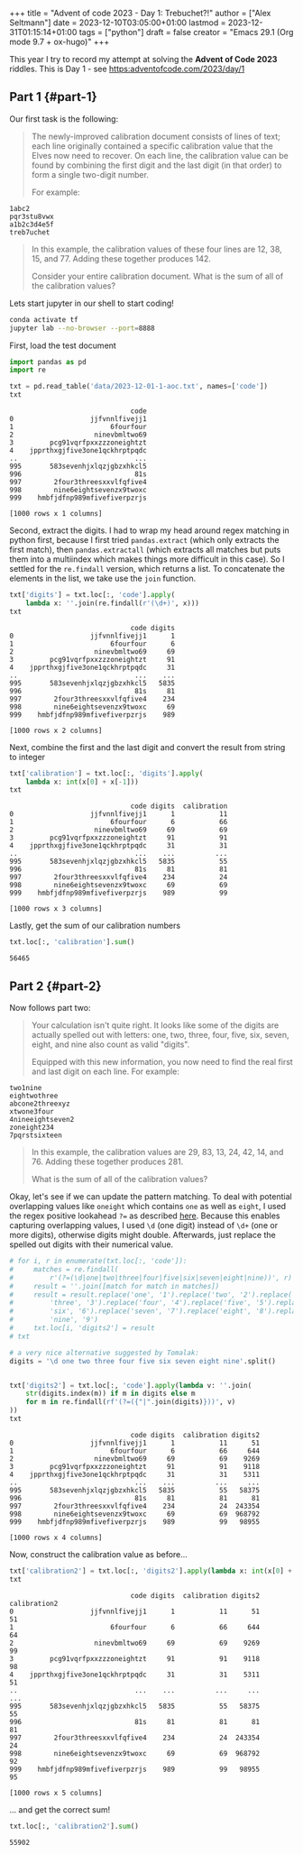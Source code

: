 +++
title = "Advent of code 2023 - Day 1: Trebuchet?!"
author = ["Alex Seltmann"]
date = 2023-12-10T03:05:00+01:00
lastmod = 2023-12-31T01:15:14+01:00
tags = ["python"]
draft = false
creator = "Emacs 29.1 (Org mode 9.7 + ox-hugo)"
+++

This year I try to record my attempt at solving the **Advent of Code 2023**
riddles. This is Day 1 - see <https:adventofcode.com/2023/day/1>


## Part 1 {#part-1}

Our first task is the following:

> The newly-improved calibration document consists of lines of text; each line
> originally contained a specific calibration value that the Elves now need to
> recover. On each line, the calibration value can be found by combining the first
> digit and the last digit (in that order) to form a single two-digit number.
>
> For example:

```text
1abc2
pqr3stu8vwx
a1b2c3d4e5f
treb7uchet
```

> In this example, the calibration values of these four lines are 12, 38, 15,
> and 77. Adding these together produces 142.
>
> Consider your entire calibration document. What is the sum of all of the
> calibration values?

Lets start jupyter in our shell to start coding!

```sh
conda activate tf
jupyter lab --no-browser --port=8888
```

First, load the test document

```python
import pandas as pd
import re

txt = pd.read_table('data/2023-12-01-1-aoc.txt', names=['code'])
txt
```

```text
                              code
0                   jjfvnnlfivejj1
1                        6fourfour
2                    ninevbmltwo69
3         pcg91vqrfpxxzzzoneightzt
4    jpprthxgjfive3one1qckhrptpqdc
..                             ...
995       583sevenhjxlqzjgbzxhkcl5
996                            81s
997        2four3threesxxvlfqfive4
998        nine6eightsevenzx9twoxc
999    hmbfjdfnp989mfivefiverpzrjs

[1000 rows x 1 columns]
```

Second, extract the digits. I had to wrap my head around regex matching in
python first, because I first tried `pandas.extract` (which only extracts the
first match), then `pandas.extractall` (which extracts all matches but puts them
into a multiindex which makes things more difficult in this case). So I settled
for the `re.findall` version, which returns a list. To concatenate the elements
in the list, we take use the `join` function.

```python
txt['digits'] = txt.loc[:, 'code'].apply(
    lambda x: ''.join(re.findall(r'(\d+)', x)))
txt
```

```text
                              code digits
0                   jjfvnnlfivejj1      1
1                        6fourfour      6
2                    ninevbmltwo69     69
3         pcg91vqrfpxxzzzoneightzt     91
4    jpprthxgjfive3one1qckhrptpqdc     31
..                             ...    ...
995       583sevenhjxlqzjgbzxhkcl5   5835
996                            81s     81
997        2four3threesxxvlfqfive4    234
998        nine6eightsevenzx9twoxc     69
999    hmbfjdfnp989mfivefiverpzrjs    989

[1000 rows x 2 columns]
```

Next, combine the first and the last digit and convert the result from string to integer

```python
txt['calibration'] = txt.loc[:, 'digits'].apply(
    lambda x: int(x[0] + x[-1]))
txt
```

```text
                              code digits  calibration
0                   jjfvnnlfivejj1      1           11
1                        6fourfour      6           66
2                    ninevbmltwo69     69           69
3         pcg91vqrfpxxzzzoneightzt     91           91
4    jpprthxgjfive3one1qckhrptpqdc     31           31
..                             ...    ...          ...
995       583sevenhjxlqzjgbzxhkcl5   5835           55
996                            81s     81           81
997        2four3threesxxvlfqfive4    234           24
998        nine6eightsevenzx9twoxc     69           69
999    hmbfjdfnp989mfivefiverpzrjs    989           99

[1000 rows x 3 columns]
```

Lastly, get the sum of our calibration numbers

```python
txt.loc[:, 'calibration'].sum()
```

```text
56465
```


## Part 2 {#part-2}

Now follows part two:

> Your calculation isn't quite right. It looks like some of the digits are
> actually spelled out with letters: one, two, three, four, five, six, seven,
> eight, and nine also count as valid "digits".
>
> Equipped with this new information, you now need to find the real first and last
> digit on each line. For example:

```text
two1nine
eightwothree
abcone2threexyz
xtwone3four
4nineeightseven2
zoneight234
7pqrstsixteen
```

> In this example, the calibration values are 29, 83, 13, 24, 42, 14, and 76.
> Adding these together produces 281.
>
> What is the sum of all of the calibration values?

Okay, let's see if we can update the pattern matching. To deal with potential
overlapping values like `oneight` which contains `one` as well as `eight`, I
used the regex positive lookahead `?=` as described [here](https://stackoverflow.com/a/5616910). Because this enables
capturing overlapping values, I used `\d` (one digit) instead of `\d+` (one or
more digits), otherwise digits might double. Afterwards, just replace the
spelled out digits with their numerical value.

```python
# for i, r in enumerate(txt.loc[:, 'code']):
#     matches = re.findall(
#         r'(?=(\d|one|two|three|four|five|six|seven|eight|nine))', r)
#     result = ''.join([match for match in matches])
#     result = result.replace('one', '1').replace('two', '2').replace(
#         'three', '3').replace('four', '4').replace('five', '5').replace(
#         'six', '6').replace('seven', '7').replace('eight', '8').replace(
#         'nine', '9')
#     txt.loc[i, 'digits2'] = result
# txt

# a very nice alternative suggested by Tomalak:
digits = '\d one two three four five six seven eight nine'.split()


txt['digits2'] = txt.loc[:, 'code'].apply(lambda v: ''.join(
    str(digits.index(m)) if m in digits else m
    for m in re.findall(rf'(?=({"|".join(digits)}))', v)
))
txt
```

```text
                              code digits  calibration digits2
0                   jjfvnnlfivejj1      1           11      51
1                        6fourfour      6           66     644
2                    ninevbmltwo69     69           69    9269
3         pcg91vqrfpxxzzzoneightzt     91           91    9118
4    jpprthxgjfive3one1qckhrptpqdc     31           31    5311
..                             ...    ...          ...     ...
995       583sevenhjxlqzjgbzxhkcl5   5835           55   58375
996                            81s     81           81      81
997        2four3threesxxvlfqfive4    234           24  243354
998        nine6eightsevenzx9twoxc     69           69  968792
999    hmbfjdfnp989mfivefiverpzrjs    989           99   98955

[1000 rows x 4 columns]
```

Now, construct the calibration value as before...

```python
txt['calibration2'] = txt.loc[:, 'digits2'].apply(lambda x: int(x[0] + x[-1]))
txt
```

```text
                              code digits  calibration digits2  calibration2
0                   jjfvnnlfivejj1      1           11      51            51
1                        6fourfour      6           66     644            64
2                    ninevbmltwo69     69           69    9269            99
3         pcg91vqrfpxxzzzoneightzt     91           91    9118            98
4    jpprthxgjfive3one1qckhrptpqdc     31           31    5311            51
..                             ...    ...          ...     ...           ...
995       583sevenhjxlqzjgbzxhkcl5   5835           55   58375            55
996                            81s     81           81      81            81
997        2four3threesxxvlfqfive4    234           24  243354            24
998        nine6eightsevenzx9twoxc     69           69  968792            92
999    hmbfjdfnp989mfivefiverpzrjs    989           99   98955            95

[1000 rows x 5 columns]
```

... and get the correct sum!

```python
txt.loc[:, 'calibration2'].sum()
```

```text
55902
```
